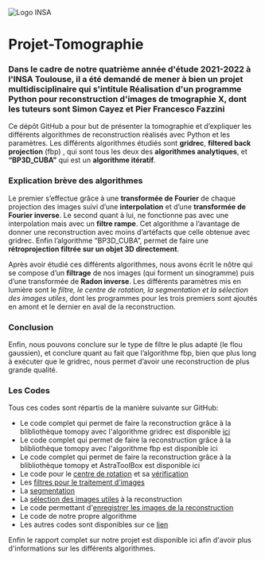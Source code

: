 ![Logo INSA](https://bibliotheques.univ-toulouse.fr/sites/default/files/etablissements/logo/insa.png)

# Projet-Tomographie

### Dans le cadre de notre quatrième année d'étude 2021-2022 à l'INSA Toulouse, il a été demandé de mener à bien un projet multidisciplinaire qui s'intitule Réalisation d'un programme Python pour reconstruction d'images de tmographie X, dont les tuteurs sont Simon Cayez et Pier Francesco Fazzini

Ce dépôt GitHub a pour but de présenter la tomographie et d’expliquer les différents algorithmes de reconstruction réalisés avec Python et les paramètres. Les différents algorithmes étudiés sont **gridrec**, **filtered back projection** (fbp) , qui sont tous les deux des **algorithmes analytiques**, et **“BP3D_CUBA”** qui est un **algorithme itératif**. 

### Explication brève des algorithmes

Le premier s’effectue grâce à une **transformée de Fourier** de chaque projection des images suivi d’une **interpolation** et d’une **transformée de Fourier inverse**. Le second quant à lui, ne fonctionne pas avec une interpolation mais avec un **filtre rampe**. Cet algorithme a l’avantage de donner une reconstruction avec moins d’artéfacts que celle obtenue avec gridrec. 
Enfin l’algorithme “BP3D_CUBA”, permet de faire une **rétroprojection filtrée sur un objet 3D directement**.

Après avoir étudié ces différents algorithmes, nous avons écrit le nôtre qui se compose d’un **filtrage** de nos images (qui forment un sinogramme) puis d’une transformée de **Radon inverse**.
Les différents paramètres mis en lumière sont le *filtre, le centre de rotation, la segmentation et la sélection des images utiles*, dont les programmes pour les trois premiers sont ajoutés en amont et le dernier en aval de la reconstruction.

### Conclusion

Enfin, nous pouvons conclure sur le type de filtre le plus adapté (le flou gaussien), et conclure quant au fait que l’algorithme fbp, bien que plus long à exécuter que le gridrec, nous permet d’avoir une reconstruction de plus grande qualité.

### Les Codes

Tous ces codes sont répartis de la manière suivante sur GitHub:

* Le code complet qui permet de faire la reconstruction grâce à la blibliothèque tomopy avec l'algorithme gridrec est disponible [ici](https://github.com/audreyalvarez2000/Projet-Tomographie/blob/Codes-s%C3%A9par%C3%A9s/Reconstruction_Gridrec.ipynb)
* Le code complet qui permet de faire la reconstruction grâce à la blibliothèque tomopy avec l'algorithme fbp est disponible ici
* Le code complet qui permet de faire la reconstruction grâce à la blibliothèque tomopy  et AstraToolBox est disponible ici
* Le code pour le [centre de rotation](https://github.com/audreyalvarez2000/Projet-Tomographie/blob/Codes-s%C3%A9par%C3%A9s/Centre_de_rotation.ipynb) et sa [vérification](https://github.com/audreyalvarez2000/Projet-Tomographie/blob/Codes-s%C3%A9par%C3%A9s/Verification_centre_rotation.ipynb)
* Les [filtres pour le traitement d'images](https://github.com/audreyalvarez2000/Projet-Tomographie/blob/Codes-s%C3%A9par%C3%A9s/Filtres_traitement_signal.ipynb)
* La [segmentation](https://github.com/audreyalvarez2000/Projet-Tomographie/blob/Codes-s%C3%A9par%C3%A9s/segmentation_image.ipynb)
* La [sélection des images utiles](https://github.com/audreyalvarez2000/Projet-Tomographie/blob/Codes-s%C3%A9par%C3%A9s/Selection_image_utile.ipynb) à la reconstruction
* Le code permettant d'[enregistrer les images de la reconstruction](https://github.com/audreyalvarez2000/Projet-Tomographie/blob/Codes-s%C3%A9par%C3%A9s/Sauvegarde_reconstruction.ipynb)
* Le code de notre propre algorithme
* Les autres codes sont disponibles sur ce [lien](https://github.com/audreyalvarez2000/Projet-Tomographie/tree/Codes-s%C3%A9par%C3%A9s)

Enfin le rapport complet sur notre projet est disponible ici afin d'avoir plus d'informations sur les différents algorithmes.
